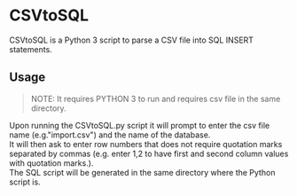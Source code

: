 # CSVtoSQL

CSVtoSQL is a Python 3 script to parse a CSV file into SQL INSERT statements.

## Usage
><P>NOTE: It requires PYTHON 3 to run and requires csv file in the same directory.</P>
Upon running the CSVtoSQL.py script it will prompt to enter the csv file name (e.g."import.csv") and the name of the database.  
It will then ask to enter row numbers that does not require quotation marks separated by commas (e.g. enter 1,2 to have first and second column values with quotation marks.).  
The SQL script will be generated in the same directory where the Python script is.  
